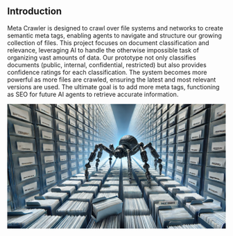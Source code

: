 ## Introduction

Meta Crawler is designed to crawl over file systems and networks to create semantic meta tags, enabling agents to navigate and structure our growing collection of files. This project focuses on document classification and relevance, leveraging AI to handle the otherwise impossible task of organizing vast amounts of data. Our prototype not only classifies documents (public, internal, confidential, restricted) but also provides confidence ratings for each classification. The system becomes more powerful as more files are crawled, ensuring the latest and most relevant versions are used. The ultimate goal is to add more meta tags, functioning as SEO for future AI agents to retrieve accurate information.

![Meta Crawler](metacrawler.png)
